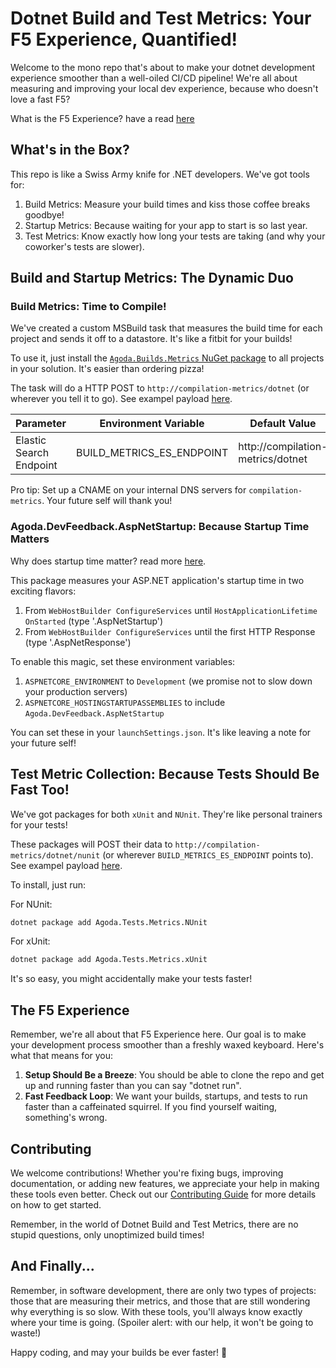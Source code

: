# Dotnet Build and Test Metrics: Your F5 Experience, Quantified!

Welcome to the mono repo that's about to make your dotnet development experience smoother than a well-oiled CI/CD pipeline! We're all about measuring and improving your local dev experience, because who doesn't love a fast F5?

What is the F5 Experience? have a read [here](https://beerandserversdontmix.com/2024/08/15/an-introduction-to-the-f5-experience/)

## What's in the Box?

This repo is like a Swiss Army knife for .NET developers. We've got tools for:

1. Build Metrics: Measure your build times and kiss those coffee breaks goodbye!
2. Startup Metrics: Because waiting for your app to start is so last year.
3. Test Metrics: Know exactly how long your tests are taking (and why your coworker's tests are slower).

## Build and Startup Metrics: The Dynamic Duo

### Build Metrics: Time to Compile!

We've created a custom MSBuild task that measures the build time for each project and sends it off to a datastore. It's like a fitbit for your builds!

To use it, just install the [`Agoda.Builds.Metrics` NuGet package](https://www.nuget.org/packages/Agoda.Builds.Metrics) to all projects in your solution. It's easier than ordering pizza!

The task will do a HTTP POST to `http://compilation-metrics/dotnet` (or wherever you tell it to go). See exampel payload [here](examples/dotnetbuild.json).

| Parameter               | Environment Variable      | Default Value                     |
|-------------------------|---------------------------|-----------------------------------|
| Elastic Search Endpoint | BUILD_METRICS_ES_ENDPOINT | http://compilation-metrics/dotnet |

Pro tip: Set up a CNAME on your internal DNS servers for `compilation-metrics`. Your future self will thank you!

### Agoda.DevFeedback.AspNetStartup: Because Startup Time Matters

Why does startup time matter? read more [here](https://beerandserversdontmix.com/2024/08/15/the-f5-experience-local-setup/).

This package measures your ASP.NET application's startup time in two exciting flavors:

1. From `WebHostBuilder ConfigureServices` until `HostApplicationLifetime OnStarted` (type '.AspNetStartup')
2. From `WebHostBuilder ConfigureServices` until the first HTTP Response (type '.AspNetResponse')

To enable this magic, set these environment variables:

1. `ASPNETCORE_ENVIRONMENT` to `Development` (we promise not to slow down your production servers)
2. `ASPNETCORE_HOSTINGSTARTUPASSEMBLIES` to include `Agoda.DevFeedback.AspNetStartup`

You can set these in your `launchSettings.json`. It's like leaving a note for your future self!

## Test Metric Collection: Because Tests Should Be Fast Too!

We've got packages for both `xUnit` and `NUnit`. They're like personal trainers for your tests!

These packages will POST their data to `http://compilation-metrics/dotnet/nunit` (or wherever `BUILD_METRICS_ES_ENDPOINT` points to). See exampel payload [here](examples/dotnettests.json).

To install, just run:

For NUnit:
```bash
dotnet package add Agoda.Tests.Metrics.NUnit
```

For xUnit:
```bash
dotnet package add Agoda.Tests.Metrics.xUnit
```

It's so easy, you might accidentally make your tests faster!

## The F5 Experience

Remember, we're all about that F5 Experience here. Our goal is to make your development process smoother than a freshly waxed keyboard. Here's what that means for you:

1. **Setup Should Be a Breeze**: You should be able to clone the repo and get up and running faster than you can say "dotnet run".
2. **Fast Feedback Loop**: We want your builds, startups, and tests to run faster than a caffeinated squirrel. If you find yourself waiting, something's wrong.

## Contributing

We welcome contributions! Whether you're fixing bugs, improving documentation, or adding new features, we appreciate your help in making these tools even better. Check out our [Contributing Guide](CONTRIBUTING.md) for more details on how to get started.

Remember, in the world of Dotnet Build and Test Metrics, there are no stupid questions, only unoptimized build times!

## And Finally...

Remember, in software development, there are only two types of projects: those that are measuring their metrics, and those that are still wondering why everything is so slow. With these tools, you'll always know exactly where your time is going. (Spoiler alert: with our help, it won't be going to waste!)

Happy coding, and may your builds be ever faster! 🚀
